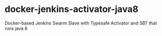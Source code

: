 docker-jenkins-activator-java8
==============================

Docker-based Jenkins Swarm Slave with Typesafe Activator and SBT that runs java 8
